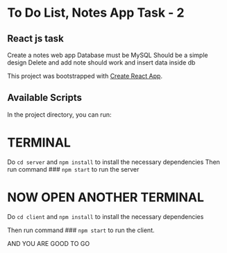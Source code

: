 # To Do List, Notes App Task - 2

## React js task
Create a notes web app
Database must be MySQL
Should be a simple design
Delete and add note should work and insert data inside db

This project was bootstrapped with [Create React App](https://github.com/facebook/create-react-app).

## Available Scripts

In the project directory, you can run:

# TERMINAL
Do `cd server` and `npm install` to install the necessary dependencies
Then run command ### `npm start` to run the server

# NOW OPEN ANOTHER TERMINAL

Do `cd client` and `npm install` to install the necessary dependencies

Then run command ### `npm start` to run the client. 

AND YOU ARE GOOD TO GO